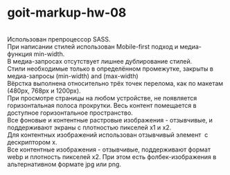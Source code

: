 # goit-markup-hw-08

<br>Использован препроцессор SASS. <br>При написании стилей использован
Mobile-first подход и медиа-функция min-width. <br>В медиа-запросах отсутствует
лишнее дублирование стилей. <br>Стили необходимые только в определённом
промежутке, закрыты в медиа-запросы (min-width) and (max-width) <br>Вёрстка
выполнена относительно трёх точек перелома, как по макетам (480px, 768px и
1200px). <br>При просмотре страницы на любом устройстве, не появляется
горизонтальная полоса прокрутки. Весь контент помещается в доступное
горизонтальное пространство. <br>Все фоновые и контентные растровые
изображения - отзывчивые, и поддерживают экраны с плотностью пикселей x1 и x2.
<br>Для контентных изображений использован отзывчивый элемент <img> c
дескриптором x. <br>Все контентные изображения - отзывчивые, поддерживают формат
webp и плотность пикселей x2. При этом есть фолбек-изображения в альтернативном
формате jpg или png.
